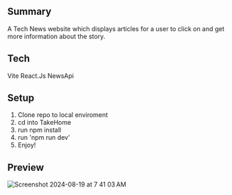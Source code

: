 ## Summary
A Tech News website which displays articles for a user to click on and get more information about the story. 

## Tech 
Vite
React.Js
NewsApi

## Setup 
1. Clone repo to local enviroment
2. cd into TakeHome
3. run npm install
4. run 'npm run dev'
5. Enjoy!

## Preview
![Screenshot 2024-08-19 at 7 41 03 AM](https://github.com/user-attachments/assets/fe1ef370-79eb-4ea1-a403-3aaebe725fe0)

